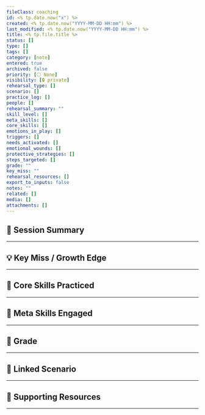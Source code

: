 ```yaml
---
fileClass: coaching
id: <% tp.date.now("x") %>
created: <% tp.date.now("YYYY-MM-DD HH:mm") %>
last_modified: <% tp.date.now("YYYY-MM-DD HH:mm") %>
title: <% tp.file.title %>
status: []
type: []
tags: []
category: [note]
entered: true
archived: false
priority: [⚪ None]
visibility: [🔒 private]
rehearsal_type: []
scenario: []
practice_log: []
people: []
rehearsal_summary: ""
skill_level: []
meta_skills: []
core_skills: []
emotions_in_play: []
triggers: []
needs_activated: []
emotional_wounds: []
protective_strategies: []
steps_targeted: []
grade: ""
key_miss: ""
rehearsal_resources: []
export_to_inputs: false
notes: ""
related: []
media: []
attachments: []
---
```


## 📝 Session Summary  
---  


## 💡 Key Miss / Growth Edge  
---  


## 🧠 Core Skills Practiced  
---  

  
## 🧭 Meta Skills Engaged  
---  


## 🎯 Grade  
---  


## 📎 Linked Scenario  
---  


## 🔗 Supporting Resources  
---  

